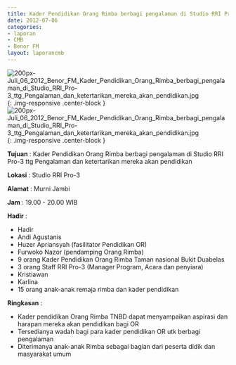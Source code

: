 ```yaml
---
title: Kader Pendidikan Orang Rimba berbagi pengalaman di Studio RRI Pro-3 ttg Pengalaman dan ketertarikan mereka akan pendidikan
date: 2012-07-06
categories:
- laporan
- CMB
- Benor FM
layout: laporancmb
---
```


![200px-Juli_06_2012_Benor_FM_Kader_Pendidikan_Orang_Rimba_berbagi_pengalaman_di_Studio_RRI_Pro-3_ttg_Pengalaman_dan_ketertarikan_mereka_akan_pendidikan.jpg](/uploads/200px-Juli_06_2012_Benor_FM_Kader_Pendidikan_Orang_Rimba_berbagi_pengalaman_di_Studio_RRI_Pro-3_ttg_Pengalaman_dan_ketertarikan_mereka_akan_pendidikan.jpg){: .img-responsive .center-block }	
![200px-Juli_06_2012_Benor_FM_Kader_Pendidikan_Orang_Rimba_berbagi_pengalaman_di_Studio_RRI_Pro-3_ttg_Pengalaman_dan_ketertarikan_mereka_akan_pendidikan.jpg](/uploads/200px-Juli_06_2012_Benor_FM_Kader_Pendidikan_Orang_Rimba_berbagi_pengalaman_di_Studio_RRI_Pro-3_ttg_Pengalaman_dan_ketertarikan_mereka_akan_pendidikan.jpg){: .img-responsive .center-block }	

**Tujuan** :	Kader Pendidikan Orang Rimba berbagi pengalaman di Studio RRI Pro-3 ttg Pengalaman dan ketertarikan mereka akan pendidikan
	
**Lokasi** :	Studio RRI Pro-3
	
**Alamat** : 	Murni Jambi
	
**Jam** :	19.00 - 20.00 WIB
	
**Hadir** :	
*	Hadir
*	Andi Agustanis
*	Huzer Apriansyah (fasilitator Pendidikan OR)
*	Furwoko Nazor (pendamping Orang Rimba)
*	9 orang Kader Pendidikan Orang Rimba Taman nasional Bukit Duabelas
*	3 orang Staff RRI Pro-3 (Manager Program, Acara dan penyiara)
*	Kristiawan
*	Karlina
*	15 orang anak-anak remaja rimba dan kader pendidikan

**Ringkasan** :	
*	Kader pendidikan Orang Rimba TNBD dapat menyampaikan aspirasi dan harapan mereka akan pendidikan bagi OR
*	Tersedianya wadah bagi para kader pendidikan OR utk berbagi pengalaman
*	Diterimanya anak-anak Rimba sebagai bagian dari peserta didik dan masyarakat umum

